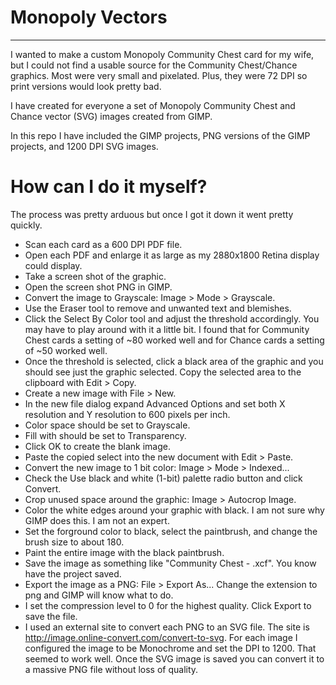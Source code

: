 # Monopoly Vectors
---
I wanted to make a custom Monopoly Community Chest card for my wife, but I could not find a usable source for the Community Chest/Chance graphics. Most were very small and pixelated. Plus, they were 72 DPI so print versions would look pretty bad.

I have created for everyone a set of Monopoly Community Chest and Chance vector (SVG) images created from GIMP.

In this repo I have included the GIMP projects, PNG versions of the GIMP projects, and 1200 DPI SVG images.

# How can I do it myself?
The process was pretty arduous but once I got it down it went pretty quickly.

* Scan each card as a 600 DPI PDF file.
* Open each PDF and enlarge it as large as my 2880x1800 Retina display could display.
* Take a screen shot of the graphic.
* Open the screen shot PNG in GIMP.
* Convert the image to Grayscale: Image > Mode > Grayscale.
* Use the Eraser tool to remove and unwanted text and blemishes.
* Click the Select By Color tool and adjust the threshold accordingly. You may have to play around with it a little bit. I found that for Community Chest cards a setting of ~80 worked well and for Chance cards a setting of ~50 worked well.
* Once the threshold is selected, click a black area of the graphic and you should see just the graphic selected. Copy the selected area to the clipboard with Edit > Copy.
* Create a new image with File > New.
* In the new file dialog expand Advanced Options and set both X resolution and Y resolution to 600 pixels per inch.
* Color space should be set to Grayscale.
* Fill with should be set to Transparency.
* Click OK to create the blank image.
* Paste the copied select into the new document with Edit > Paste.
* Convert the new image to 1 bit color: Image > Mode > Indexed...
* Check the Use black and white (1-bit) palette radio button and click Convert.
* Crop unused space around the graphic: Image > Autocrop Image.
* Color the white edges around your graphic with black. I am not sure why GIMP does this. I am not an expert.
* Set the forground color to black, select the paintbrush, and change the brush size to about 180.
* Paint the entire image with the black paintbrush.
* Save the image as something like "Community Chest - <card text>.xcf". You know have the project saved.
* Export the image as a PNG: File > Export As... Change the extension to png and GIMP will know what to do.
* I set the compression level to 0 for the highest quality. Click Export to save the file.
* I used an external site to convert each PNG to an SVG file. The site is http://image.online-convert.com/convert-to-svg. For each image I configured the image to be Monochrome and set the DPI to 1200. That seemed to work well. Once the SVG image is saved you can convert it to a massive PNG file without loss of quality.
